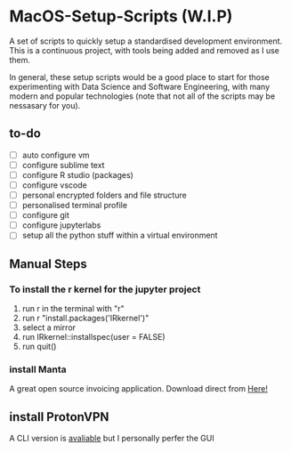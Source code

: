 # MacOS-Setup-Scripts (W.I.P)
A set of scripts to quickly setup a standardised development environment. This is a continuous project, with tools being added and removed as I use them. 

In general, these setup scripts would be a good place to start for those experimenting with Data Science and Software Engineering, with many modern and popular technologies (note that not all of the scripts may be nessasary for you).

## to-do
- [ ] auto configure vm
- [ ] configure sublime text
- [ ] configure R studio (packages)
- [ ] configure vscode
- [ ] personal encrypted folders and file structure
- [ ] personalised terminal profile
- [ ] configure git
- [ ] configure jupyterlabs
- [ ] setup all the python stuff within a virtual environment

## Manual Steps

### To install the r kernel for the jupyter project
1. run r in the terminal with "r"
2. run r "install.packages('IRkernel')"
3. select a mirror
4. run IRkernel::installspec(user = FALSE)
5.  run quit()

### install Manta
A great open source invoicing application.
Download direct from [Here!](https://github.com/hql287/Manta#downloads)

## install ProtonVPN
A CLI version is [avaliable](https://github.com/ProtonVPN/linux-cli) but I personally perfer the GUI 
